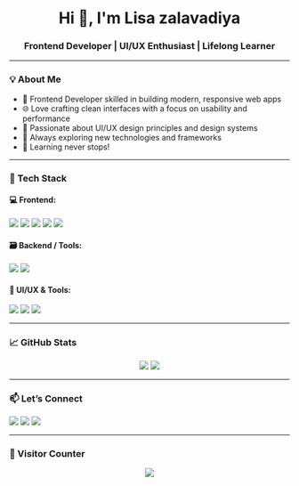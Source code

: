 <!-- Header Banner -->


<h1 align="center">Hi 👋, I'm Lisa zalavadiya</h1>
<h3 align="center">Frontend Developer | UI/UX Enthusiast | Lifelong Learner</h3>

---

### 💡 About Me

- 🎯 Frontend Developer skilled in building modern, responsive web apps
- 🌐 Love crafting clean interfaces with a focus on usability and performance
- 🎨 Passionate about UI/UX design principles and design systems
- 🚀 Always exploring new technologies and frameworks
- 🧠 Learning never stops!

---

### 🔧 Tech Stack

#### 💻 Frontend:
<p>
  <img src="https://img.shields.io/badge/HTML5-E34F26?style=for-the-badge&logo=html5&logoColor=white" />
  <img src="https://img.shields.io/badge/CSS3-1572B6?style=for-the-badge&logo=css3&logoColor=white" />
  <img src="https://img.shields.io/badge/JavaScript-F7DF1E?style=for-the-badge&logo=javascript&logoColor=black" />
  <img src="https://img.shields.io/badge/React-61DAFB?style=for-the-badge&logo=react&logoColor=black" />
  <img src="https://img.shields.io/badge/Bootstrap-7952B3?style=for-the-badge&logo=bootstrap&logoColor=white" />
</p>

#### 🗃️ Backend / Tools:
<p>
  <img src="https://img.shields.io/badge/MongoDB-47A248?style=for-the-badge&logo=mongodb&logoColor=white" />
  <img src="https://img.shields.io/badge/Python-3776AB?style=for-the-badge&logo=python&logoColor=white" />
</p>

#### 🎨 UI/UX & Tools:
<p>
  <img src="https://img.shields.io/badge/User%20Experience-%2300BFFF?style=for-the-badge&logo=figma&logoColor=white" />
  <img src="https://img.shields.io/badge/Wireframes-%2300C7B7?style=for-the-badge&logo=adobecreativecloud&logoColor=white" />
  <img src="https://img.shields.io/badge/Prototyping-%23FF69B4?style=for-the-badge&logo=figma&logoColor=white" />
</p>

---

### 📈 GitHub Stats

<p align="center">
  <img src="https://github-readme-stats.vercel.app/api?username=your-github-username&show_icons=true&theme=tokyonight&hide_border=true" />
  <img src="https://github-readme-streak-stats.herokuapp.com/?user=your-github-username&theme=tokyonight&hide_border=true" />
</p>

---

### 📫 Let’s Connect

<p>
  <a href="mailto:zalavadiyalisa3@example.com"><img src="https://img.shields.io/badge/Gmail-D14836?style=for-the-badge&logo=gmail&logoColor=white" /></a>
  <a href="https://www.linkedin.com/in/your-link/" target="_blank"><img src="
www.linkedin.com/in/lisazalavadiya04?style=for-the-badge&logo=linkedin&logoColor=white" /></a>
  <a href="https://your-portfolio.com/" target="_blank"><img src="https://img.shields.io/badge/Portfolio-000000?style=for-the-badge&logo=firefox&logoColor=white" /></a>
</p>

---

### 👀 Visitor Counter
<p align="center">
  <img src="https://komarev.com/ghpvc/?username=lisazalavadiya&style=flat-square&color=blue" />
</p>


